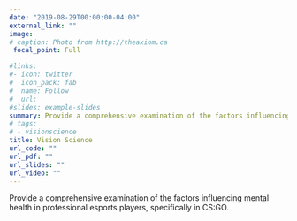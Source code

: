 ```yaml
---
date: "2019-08-29T00:00:00-04:00"
external_link: ""
image:
# caption: Photo from http://theaxiom.ca
 focal_point: Full

#links:
#- icon: twitter
#  icon_pack: fab
#  name: Follow
#  url: 
#slides: example-slides
summary: Provide a comprehensive examination of the factors influencing mental health in professional esports players.
# tags:
# - visionscience
title: Vision Science
url_code: ""
url_pdf: ""
url_slides: ""
url_video: ""
---
```


Provide a comprehensive examination of the factors influencing mental health in professional esports players, specifically in CS:GO.    



